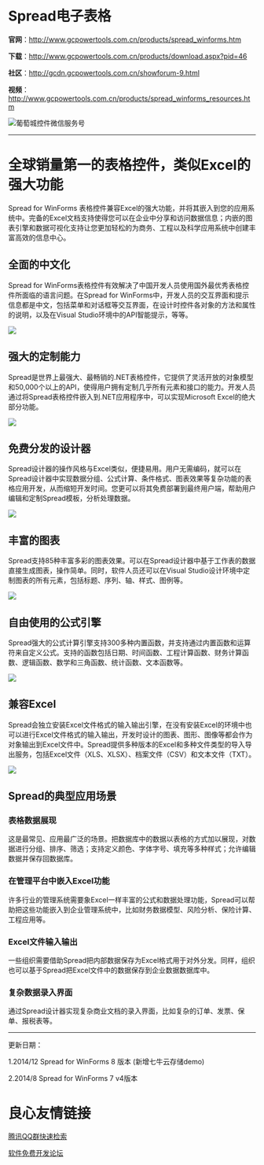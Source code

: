 # Spread电子表格 #

**官网**：http://www.gcpowertools.com.cn/products/spread_winforms.htm

**下载**：http://www.gcpowertools.com.cn/products/download.aspx?pid=46

**社区**：http://gcdn.gcpowertools.com.cn/showforum-9.html


**视频**：http://www.gcpowertools.com.cn/products/spread_winforms_resources.htm

![葡萄城控件微信服务号](http://weixin.gcpowertools.com.cn/images/public_Signature.png "葡萄城控件微信服务号")

----------

# 全球销量第一的表格控件，类似Excel的强大功能 #

Spread for WinForms 表格控件兼容Excel的强大功能，并将其嵌入到您的应用系统中。完备的Excel文档支持使得您可以在企业中分享和访问数据信息；内嵌的图表引擎和数据可视化支持让您更加轻松的为商务、工程以及科学应用系统中创建丰富高效的信息中心。 



## 全面的中文化 ##

Spread for WinForms表格控件有效解决了中国开发人员使用国外最优秀表格控件所面临的语言问题。在Spread for WinForms中，开发人员的交互界面和提示信息都是中文，包括菜单和对话框等交互界面，在设计时控件各对象的方法和属性的说明，以及在Visual Studio环境中的API智能提示，等等。 

![](http://www.gcpowertools.com.cn/products/img/spread/features/sp_chinese01_big.png)



## 强大的定制能力 ##



Spread是世界上最强大、最畅销的.NET表格控件，它提供了灵活开放的对象模型和50,000个以上的API，使得用户拥有定制几乎所有元素和接口的能力。开发人员通过将Spread表格控件嵌入到.NET应用程序中，可以实现Microsoft Excel的绝大部分功能。 

![](http://www.gcpowertools.com.cn/products/img/spread/features/CustomCellType.png)




## 免费分发的设计器 ##

Spread设计器的操作风格与Excel类似，便捷易用。用户无需编码，就可以在Spread设计器中实现数据分组、公式计算、条件格式、图表效果等复杂功能的表格应用开发，从而缩短开发时间。您更可以将其免费部署到最终用户端，帮助用户编辑和定制Spread模板，分析处理数据。 

![](http://www.gcpowertools.com.cn/products/img/spread/features/DesignerUI.jpg)

## 丰富的图表 ##

Spread支持85种丰富多彩的图表效果。可以在Spread设计器中基于工作表的数据直接生成图表，操作简单。同时，软件人员还可以在Visual Studio设计环境中定制图表的所有元素，包括标题、序列、轴、样式、图例等。 

![](http://www.gcpowertools.com.cn/products/img/spread/features/charts_area.jpg)

## 自由使用的公式引擎 ##
Spread强大的公式计算引擎支持300多种内置函数，并支持通过内置函数和运算符来自定义公式。支持的函数包括日期、时间函数、工程计算函数、财务计算函数、逻辑函数、数学和三角函数、统计函数、文本函数等。 

![](http://www.gcpowertools.com.cn/products/img/spread/features/DesignerFormula.jpg)

## 兼容Excel ##

Spread会独立安装Excel文件格式的输入输出引擎，在没有安装Excel的环境中也可以进行Excel文件格式的输入输出，开发时设计的图表、图形、图像等都会作为对象输出到Excel文件中。Spread提供多种版本的Excel和多种文件类型的导入导出服务，包括Excel文件（XLS、XLSX）、档案文件（CSV）和文本文件（TXT）。 

![](http://www.gcpowertools.com.cn/products/img/spread/features/sp_excel01.png)

## Spread的典型应用场景 ##

### 表格数据展现 ###

这是最常见、应用最广泛的场景。把数据库中的数据以表格的方式加以展现，对数据进行分组、排序、筛选；支持定义颜色、字体字号、填充等多种样式；允许编辑数据并保存回数据库。 

### 在管理平台中嵌入Excel功能 ###

许多行业的管理系统需要象Excel一样丰富的公式和数据处理功能，Spread可以帮助把这些功能嵌入到企业管理系统中，比如财务数据模型、风险分析、保险计算、工程应用等。 

### Excel文件输入输出 ###

一些组织需要借助Spread把内部数据保存为Excel格式用于对外分发。同样，组织也可以基于Spread把Excel文件中的数据保存到企业数据数据库中。 

### 复杂数据录入界面 ###

通过Spread设计器实现复杂商业文档的录入界面，比如复杂的订单、发票、保单、报税表等。 

----------

更新日期：

1.2014/12 Spread for WinForms 8 版本  (新增七牛云存储demo)

2.2014/8 Spread for WinForms 7 v4版本

 # 良心友情链接

[腾讯QQ群快速检索](http://u.720life.cn/s/8cf73f7c)

[软件免费开发论坛](http://u.720life.cn/s/bbb01dc0)